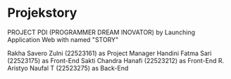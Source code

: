 # Projekstory
PROJECT PDI (PROGRAMMER DREAM INOVATOR) by Launching Application Web with named "STORY"

Rakha Savero Zulni    (22523161)  as Project Manager
Handini Fatma Sari    (22523175)  as Front-End
Sakti Chandra Hanafi  (22523212)  as Front-End
R. Aristyo Naufal T   (22523275)  as Back-End
